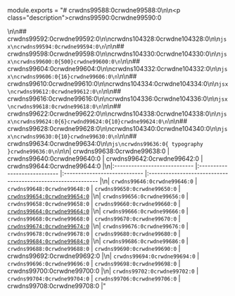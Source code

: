 module.exports = "# crwdns99588:0crwdne99588:0\n\n<p class=\"description\">crwdns99590:0crwdne99590:0</p>\n\n## crwdns99592:0crwdne99592:0\n\ncrwdns104328:0crwdne104328:0\n\n```jsx\ncrwdns99594:0crwdne99594:0\n```\n\n## crwdns99598:0crwdne99598:0\n\ncrwdns104330:0crwdne104330:0\n\n```jsx\ncrwdns99600:0{500}crwdne99600:0\n```\n\n## crwdns99604:0crwdne99604:0\n\ncrwdns104332:0crwdne104332:0\n\n```jsx\ncrwdns99606:0{16}crwdne99606:0\n```\n\n## crwdns99610:0crwdne99610:0\n\ncrwdns104334:0crwdne104334:0\n\n```jsx\ncrwdns99612:0crwdne99612:0\n```\n\n## crwdns99616:0crwdne99616:0\n\ncrwdns104336:0crwdne104336:0\n\n```jsx\ncrwdns99618:0crwdne99618:0\n```\n\n## crwdns99622:0crwdne99622:0\n\ncrwdns104338:0crwdne104338:0\n\n```jsx\ncrwdns99624:0{6}crwdnd99624:0{10}crwdne99624:0\n```\n\n## crwdns99628:0crwdne99628:0\n\ncrwdns104340:0crwdne104340:0\n\n```jsx\ncrwdns99630:0{10}crwdne99630:0\n```\n\n## crwdns99634:0crwdne99634:0\n\n```js\ncrwdns99636:0{ typography }crwdne99636:0\n```\n\n| crwdns99638:0crwdne99638:0   | crwdns99640:0crwdne99640:0   | crwdns99642:0crwdne99642:0   | crwdns99644:0crwdne99644:0                                   |\n|:---------------------------- |:---------------------------- |:---------------------------- |:------------------------------------------------------------ |\n| `crwdns99646:0crwdne99646:0` | `crwdns99648:0crwdne99648:0` | `crwdns99650:0crwdne99650:0` | [`crwdns99654:0crwdne99654:0`](crwdns107323:0crwdne107323:0) |\n| `crwdns99656:0crwdne99656:0` | `crwdns99658:0crwdne99658:0` | `crwdns99660:0crwdne99660:0` | [`crwdns99664:0crwdne99664:0`](crwdns107325:0crwdne107325:0) |\n| `crwdns99666:0crwdne99666:0` | `crwdns99668:0crwdne99668:0` | `crwdns99670:0crwdne99670:0` | [`crwdns99674:0crwdne99674:0`](crwdns107327:0crwdne107327:0) |\n| `crwdns99676:0crwdne99676:0` | `crwdns99678:0crwdne99678:0` | `crwdns99680:0crwdne99680:0` | [`crwdns99684:0crwdne99684:0`](crwdns107329:0crwdne107329:0) |\n| `crwdns99686:0crwdne99686:0` | `crwdns99688:0crwdne99688:0` | `crwdns99690:0crwdne99690:0` | crwdns99692:0crwdne99692:0                                   |\n| `crwdns99694:0crwdne99694:0` | `crwdns99696:0crwdne99696:0` | `crwdns99698:0crwdne99698:0` | crwdns99700:0crwdne99700:0                                   |\n| `crwdns99702:0crwdne99702:0` | `crwdns99704:0crwdne99704:0` | `crwdns99706:0crwdne99706:0` | crwdns99708:0crwdne99708:0                                   |"